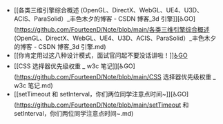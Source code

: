- [[各类三维引擎综合概述 (OpenGL、DirectX、WebGL、UE4、U3D、ACIS、ParaSolid）_丰色木夕的博客 - CSDN 博客_3d 引擎]][♿GO](https://github.com/FourteenD/Note/blob/main/各类三维引擎综合概述 (OpenGL、DirectX、WebGL、UE4、U3D、ACIS、ParaSolid）_丰色木夕的博客 - CSDN 博客_3d 引擎.md)
- [[你肯定用过这八种设计模式，面试官问起不要没话讲啦！]][♿GO](https://github.com/FourteenD/Note/blob/main/你肯定用过这八种设计模式，面试官问起不要没话讲啦！.md)
- [[CSS 选择器优先级权重 _ w3c 笔记]][♿GO](https://github.com/FourteenD/Note/blob/main/CSS 选择器优先级权重 _ w3c 笔记.md)
- [[setTimeout 和 setInterval，你们两位同学注意点时间~]][♿GO](https://github.com/FourteenD/Note/blob/main/setTimeout 和 setInterval，你们两位同学注意点时间~.md)
